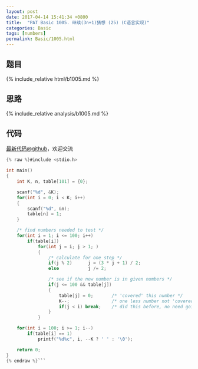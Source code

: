```yaml
---
layout: post
date: 2017-04-14 15:41:34 +0800
title:  "PAT Basic 1005. 继续(3n+1)猜想 (25) (C语言实现)"
categories: Basic
tags: [numbers]
permalink: Basic/1005.html
---
```


## 题目

{% include_relative html/b1005.md %}

## 思路

{% include_relative analysis/b1005.md %}
## 代码

[最新代码@github](https://github.com/OliverLew/PAT/blob/master/PATBasic/1005.c)，欢迎交流
```c
{% raw %}#include <stdio.h>

int main()
{
    int K, n, table[101] = {0};

    scanf("%d", &K);
    for(int i = 0; i < K; i++)
    {
        scanf("%d", &n);
        table[n] = 1;
    }

    /* find numbers needed to test */
    for(int i = 1; i <= 100; i++)
        if(table[i])
            for(int j = i; j > 1; )
            {
                /* calculate for one step */
                if(j % 2)      j = (3 * j + 1) / 2;
                else           j /= 2;

                /* see if the new number is in given numbers */
                if(j <= 100 && table[j])
                {
                    table[j] = 0;       /* 'covered' this number */
                    K--;                /* one less number not 'covered' */
                    if(j < i) break;    /* did this before, no need going on */
                }
            }

    for(int i = 100; i >= 1; i--)
        if(table[i] == 1)
            printf("%d%c", i, --K ? ' ' : '\0');

    return 0;
}
{% endraw %}```